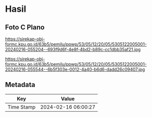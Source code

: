 # Hasil

## Foto C Plano

https://sirekap-obj-formc.kpu.go.id/63b5/pemilu/ppwp/53/05/12/20/05/5305122005001-20240216-055204--693f9d6f-4e8f-4bd2-b89c-cc1dbb35af21.jpg

https://sirekap-obj-formc.kpu.go.id/63b5/pemilu/ppwp/53/05/12/20/05/5305122005001-20240216-055544--6b5f303e-0012-4a40-b6d6-dadd26c09407.jpg


## Metadata

| Key        | Value               |
| ---------- | ------------------- |
| Time Stamp | 2024-02-16 06:00:27 |




